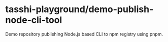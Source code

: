 # tasshi-playground/demo-publish-node-cli-tool

Demo repository publishing Node.js based CLI to npm registry using pnpm.
